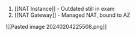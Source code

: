 1. [[NAT Instance]] - Outdated still in exam
2. [[NAT Gateway]] - Managed NAT, bound to AZ

![[Pasted image 20240204225508.png]]